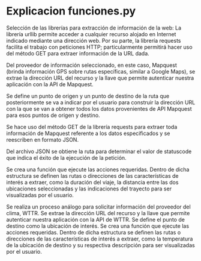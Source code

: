 # Explicacion funciones.py

Selección de las librerías para extracción de información de la web: La librería urllib permite acceder a cualquier recurso alojado en Internet indicado mediante una dirección web. Por su parte, la librería requests facilita el trabajo con peticiones HTTP; particularmente permitirá hacer uso del método GET para extraer información de la URL dada.

Del proveedor de información seleccionado, en este caso, Mapquest (brinda  información GPS sobre rutas específicas, similar a Google Maps), se extrae la dirección URL del recurso y la llave que permite autenticar nuestra aplicación con la API de Mapquest.

Se define un punto de origen y un punto de destino de la ruta que posteriormente se va a indicar por el usuario para construir la dirección URL con la que se van a obtener todos los datos provenientes de API Mapquest para esos puntos de origen y destino.

Se hace uso del método GET de la librería requests para extraer toda información de Mapquest referente a los datos especificados y se reescriben en formato JSON.

Del archivo JSON se obtiene la ruta para determinar el valor de statuscode que indica el éxito de la ejecución de la petición. 

Se crea una función que ejecute las acciones requeridas. Dentro de dicha estructura se definen las rutas o direcciones de las características de interés a extraer, como la duración del viaje, la distancia entre las dos ubicaciones seleccionadas y las indicaciones del trayecto para ser visualizadas por el usuario. 

Se realiza un proceso análogo para solicitar información del proveedor del clima, WTTR. Se extrae la dirección URL del recurso y la llave que permite autenticar nuestra aplicación con la API de WTTR. Se define el punto de destino como la ubicación de interés. Se crea una función que ejecute las acciones requeridas. Dentro de dicha estructura se definen las rutas o direcciones de las características de interés a extraer, como la temperatura de la ubicación de destino y su respectiva descripción para ser visualizadas por el usuario. 
